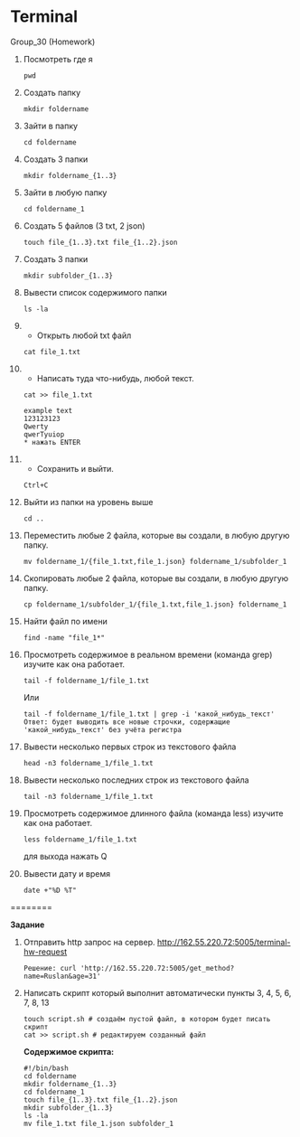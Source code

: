# Terminal
Group_30 (Homework)

1) Посмотреть где я

	`pwd`

2) Создать папку

	`mkdir foldername`

3) Зайти в папку

	`cd foldername`

4) Создать 3 папки

	`mkdir foldername_{1..3}`

5) Зайти в любую папку

	`cd foldername_1`

6) Создать 5 файлов (3 txt, 2 json)

	`touch file_{1..3}.txt file_{1..2}.json`

7) Создать 3 папки

	`mkdir subfolder_{1..3}`

8) Вывести список содержимого папки

	`ls -la`

9) + Открыть любой txt файл

	`cat file_1.txt`

10) + Написать туда что-нибудь, любой текст.

	`cat >> file_1.txt`
	```
	example text
	123123123
	Qwerty
	qwerTyuiop
	* нажать ENTER
	```
11) + Сохранить и выйти.

	`Ctrl+C`

12) Выйти из папки на уровень выше

	`cd ..`

13) Переместить любые 2 файла, которые вы создали, в любую другую папку.

	`mv foldername_1/{file_1.txt,file_1.json} foldername_1/subfolder_1`

14) Скопировать любые 2 файла, которые вы создали, в любую другую папку.

	`cp foldername_1/subfolder_1/{file_1.txt,file_1.json} foldername_1`

15) Найти файл по имени

	`find -name "file_1*"`

16) Просмотреть содержимое в реальном времени (команда grep) изучите как она работает.

	`tail -f foldername_1/file_1.txt`

	Или
	```
	tail -f foldername_1/file_1.txt | grep -i 'какой_нибудь_текст'
	Ответ: будет выводить все новые строчки, содержащие 'какой_нибудь_текст' без учёта регистра
	```
17) Вывести несколько первых строк из текстового файла

	`head -n3 foldername_1/file_1.txt`

18) Вывести несколько последних строк из текстового файла

	`tail -n3 foldername_1/file_1.txt`

19) Просмотреть содержимое длинного файла (команда less) изучите как она работает.

	`less foldername_1/file_1.txt`
	
	для выхода нажать Q

20) Вывести дату и время

	`date +"%D %T"`

========

**Задание**
1) Отправить http запрос на сервер.
http://162.55.220.72:5005/terminal-hw-request

	`Решение: curl 'http://162.55.220.72:5005/get_method?name=Ruslan&age=31'`

2) Написать скрипт который выполнит автоматически пункты 3, 4, 5, 6, 7, 8, 13
	```
	touch script.sh # создаём пустой файл, в котором будет писать скрипт
	cat >> script.sh # редактируем созданный файл
	```
	**Содержимое скрипта:**
	```
	#!/bin/bash
	cd foldername
	mkdir foldername_{1..3}
	cd foldername_1
	touch file_{1..3}.txt file_{1..2}.json
	mkdir subfolder_{1..3}
	ls -la
	mv file_1.txt file_1.json subfolder_1
	```
